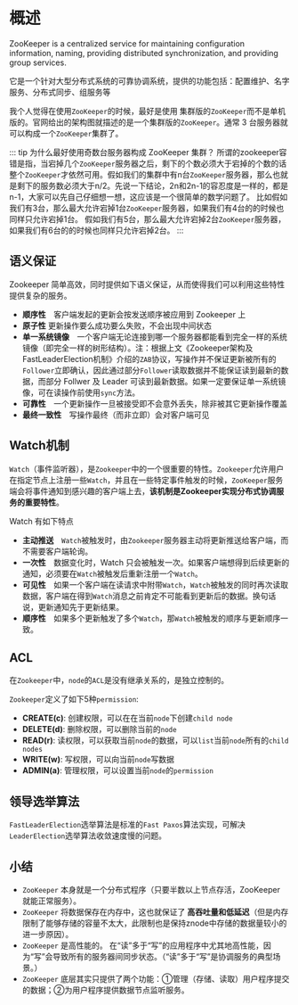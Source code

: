 # 概述

ZooKeeper is a centralized service for maintaining configuration information, naming, providing distributed synchronization, and providing group services.

它是一个针对大型分布式系统的可靠协调系统，提供的功能包括：配置维护、名字服务、分布式同步、组服务等

我个人觉得在使用`ZooKeeper`的时候，最好是使用 集群版的`ZooKeeper`而不是单机版的。官网给出的架构图就描述的是一个集群版的`ZooKeeper`。通常 3 台服务器就可以构成一个`ZooKeeper`集群了。

::: tip 为什么最好使用奇数台服务器构成 ZooKeeper 集群？
所谓的zookeeper容错是指，当宕掉几个`ZooKeeper`服务器之后，剩下的个数必须大于宕掉的个数的话整个`ZooKeeper`才依然可用。假如我们的集群中有n台`ZooKeeper`服务器，那么也就是剩下的服务数必须大于n/2。先说一下结论，2n和2n-1的容忍度是一样的，都是n-1，大家可以先自己仔细想一想，这应该是一个很简单的数学问题了。
比如假如我们有3台，那么最大允许宕掉1台`ZooKeeper`服务器，如果我们有4台的的时候也同样只允许宕掉1台。 假如我们有5台，那么最大允许宕掉2台`ZooKeeper`服务器，如果我们有6台的的时候也同样只允许宕掉2台。
::: 

## 语义保证

Zookeeper 简单高效，同时提供如下语义保证，从而使得我们可以利用这些特性提供复杂的服务。

- **顺序性**　客户端发起的更新会按发送顺序被应用到 Zookeeper 上
- **原子性** 更新操作要么成功要么失败，不会出现中间状态
- **单一系统镜像**　一个客户端无论连接到哪一个服务器都能看到完全一样的系统镜像（即完全一样的树形结构）。注：根据上文《Zookeeper架构及FastLeaderElection机制》介绍的`ZAB`协议，写操作并不保证更新被所有的`Follower`立即确认，因此通过部分`Follower`读取数据并不能保证读到最新的数据，而部分 Follwer 及 Leader 可读到最新数据。如果一定要保证单一系统镜像，可在读操作前使用`sync`方法。
- **可靠性**　一个更新操作一旦被接受即不会意外丢失，除非被其它更新操作覆盖
- **最终一致性**　写操作最终（而非立即）会对客户端可见

## Watch机制

`Watch`（事件监听器），是`Zookeeper`中的一个很重要的特性。`Zookeeper`允许用户在指定节点上注册一些`Watch`，并且在一些特定事件触发的时候，`ZooKeeper`服务端会将事件通知到感兴趣的客户端上去，**该机制是Zookeeper实现分布式协调服务的重要特性**。

Watch 有如下特点

- **主动推送**　`Watch`被触发时，由`Zookeeper`服务器主动将更新推送给客户端，而不需要客户端轮询。
- **一次性**　数据变化时，Watch 只会被触发一次。如果客户端想得到后续更新的通知，必须要在`Watch`被触发后重新注册一个`Watch`。
- **可见性**　如果一个客户端在读请求中附带`Watch`，`Watch`被触发的同时再次读取数据，客户端在得到`Watch`消息之前肯定不可能看到更新后的数据。换句话说，更新通知先于更新结果。
- **顺序性**　如果多个更新触发了多个`Watch`，那`Watch`被触发的顺序与更新顺序一致。

## ACL

在`Zookeeper`中，`node`的`ACL`是没有继承关系的，是独立控制的。

`Zookeeper`定义了如下5种`permission`:
- **CREATE(c)**: 创建权限，可以在在当前`node`下创建`child node`
- **DELETE(d)**: 删除权限，可以删除当前的`node`
- **READ(r)**: 读权限，可以获取当前`node`的数据，可以`list`当前`node`所有的`child nodes`
- **WRITE(w)**: 写权限，可以向当前`node`写数据
- **ADMIN(a)**: 管理权限，可以设置当前`node`的`permission`

## 领导选举算法

`FastLeaderElection`选举算法是标准的`Fast Paxos`算法实现，可解决`LeaderElection`选举算法收敛速度慢的问题。

## 小结

- `ZooKeeper` 本身就是一个分布式程序（只要半数以上节点存活，ZooKeeper 就能正常服务）。
- `ZooKeeper` 将数据保存在内存中，这也就保证了 **高吞吐量和低延迟**（但是内存限制了能够存储的容量不太大，此限制也是保持znode中存储的数据量较小的进一步原因）。
- `ZooKeeper` 是高性能的。 在“读”多于“写”的应用程序中尤其地高性能，因为“写”会导致所有的服务器间同步状态。（“读”多于“写”是协调服务的典型场景。）
- `ZooKeeper` 底层其实只提供了两个功能：①管理（存储、读取）用户程序提交的数据；②为用户程序提供数据节点监听服务。

